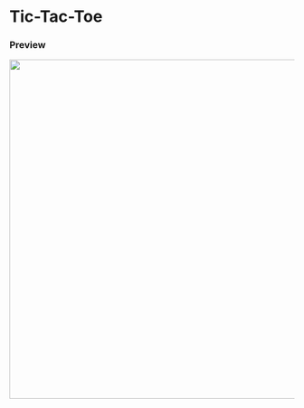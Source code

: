 # Tic-Tac-Toe


<h3>Preview</h3>
<img src="https://github.com/Ritikpanta/Tic-Tac-Toe/blob/main/screen.gif?raw=true" width=600px; height=600px;>
